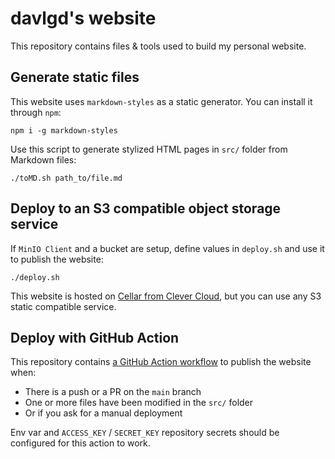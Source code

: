 # davlgd's website 
This repository contains files & tools used to build my personal website.
## Generate static files
This website uses `markdown-styles` as a static generator. You can install it through `npm`: 
```
npm i -g markdown-styles
```
Use this script to generate stylized HTML pages in `src/` folder from Markdown files:
```
./toMD.sh path_to/file.md
```
## Deploy to an S3 compatible object storage service
If `MinIO Client` and a bucket are setup, define values in `deploy.sh` and use it to publish the website: 
```
./deploy.sh
```
This website is hosted on [Cellar from Clever Cloud](https://www.clever-cloud.com/product/cellar-object-storage/), but you can use any S3 static compatible service.
## Deploy with GitHub Action
This repository contains [a GitHub Action workflow](.github/workflows/deploy-cellar.yml) to publish the website when: 
- There is a push or a PR on the `main` branch
- One or more files have been modified in the `src/` folder
- Or if you ask for a manual deployment

Env var and `ACCESS_KEY` / `SECRET_KEY` repository secrets should be configured for this action to work.
